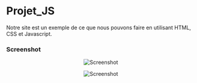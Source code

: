 # Projet_JS
Notre site est un exemple de ce que nous pouvons faire en utilisant HTML, CSS et Javascript.

### Screenshot

<p align="center">
  <img src="https://github.com/ShaD971/Projet_JS/blob/master/images/screenshots1.png" alt="Screenshot"/>
</p>
<p align="center">
  <img src="https://github.com/ShaD971/Projet_JS/blob/master/images/screenshots2.png" alt="Screenshot"/>
</p>

